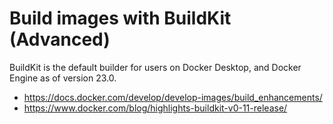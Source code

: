 # Build images with BuildKit (Advanced)

BuildKit is the default builder for users on Docker Desktop, and Docker Engine as of version 23.0.

- https://docs.docker.com/develop/develop-images/build_enhancements/
- https://www.docker.com/blog/highlights-buildkit-v0-11-release/
